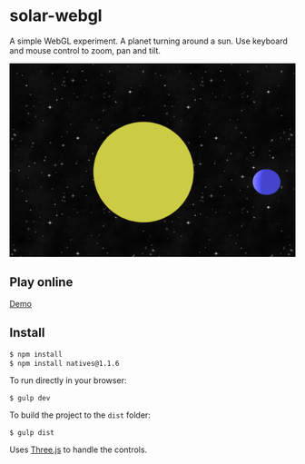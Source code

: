solar-webgl
===========

A simple WebGL experiment. A planet turning around a sun. Use keyboard and mouse control to zoom, pan and tilt.

![Image solar](solar.png)

## Play online

[Demo](https://play.sugoi.be/solar/)

## Install

```
$ npm install
$ npm install natives@1.1.6
```

To run directly in your browser:
```
$ gulp dev
```

To build the project to the `dist` folder:
```
$ gulp dist
```

Uses [Three.js](https://threejs.org/) to handle the controls.

